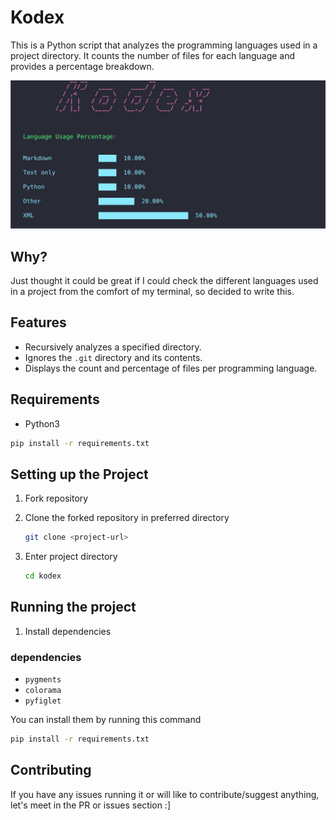 # Kodex
This is a Python script that analyzes the programming languages used in a project directory. It counts the number of files for each language and provides a percentage breakdown.

![Alt text](./kodexshot.png "kodex")

## Why?
Just thought it could be great if I could check the different languages used in a project from the comfort of my terminal, so decided to write this.

## Features

- Recursively analyzes a specified directory.
- Ignores the `.git` directory and its contents.
- Displays the count and percentage of files per programming language.

## Requirements

- Python3

```bash
pip install -r requirements.txt
```

## Setting up the Project

1. Fork repository

2. Clone the forked repository in preferred directory

   ```bash
   git clone <project-url>
   ```

3. Enter project directory
  
   ```bash
   cd kodex
   ```

## Running the project

1. Install dependencies

### dependencies
- `pygments`
- `colorama`
- `pyfiglet`

You can install them by running this command
```bash
pip install -r requirements.txt
```

## Contributing
If you have any issues running it or will like to contribute/suggest anything, let's meet in the PR or issues section :]